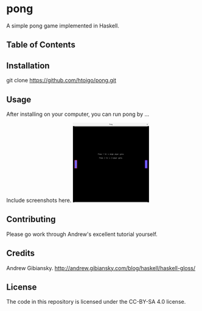 # pong
A simple pong game implemented in Haskell.

## Table of Contents

## Installation

git clone https://github.com/htoigo/pong.git

## Usage

After installing on your computer, you can run pong by ...

Include screenshots here.
![Initial Game Screen](/images/game-start.png)

## Contributing

Please go work through Andrew's excellent tutorial yourself.

## Credits
Andrew Gibiansky.
http://andrew.gibiansky.com/blog/haskell/haskell-gloss/

## License

The code in this repository is licensed under the CC-BY-SA 4.0 license.
